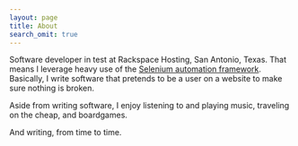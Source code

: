 ```yaml
---
layout: page
title: About
search_omit: true
---
```


Software developer in test at Rackspace Hosting, San Antonio, Texas. That means I leverage heavy use of the [Selenium automation framework](https://en.wikipedia.org/wiki/Selenium_%28software%29#Selenium_WebDriver). Basically, I write software that pretends to be a user on a website to make sure nothing is broken.

Aside from writing software, I enjoy listening to and playing music, traveling on the cheap, and boardgames.

And writing, from time to time.

